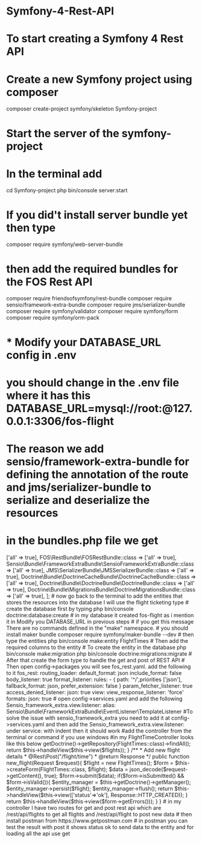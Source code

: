 # Symfony-4-Rest-API
# To start creating a Symfony 4 Rest API
# Create a new Symfony project using composer
composer create-project symfony/skeleton Symfony-project
# Start the server of the symfony-project 
# In the terminal add
cd Symfony-project
php bin/console server:start
# If you did't install server bundle yet then type
composer require symfony/web-server-bundle
# then add the required bundles for the FOS Rest API
composer require friendsofsymfony/rest-bundle
composer require sensio/framework-extra-bundle
composer require jms/serializer-bundle
composer require symfony/validator
composer require symfony/form
composer require symfony/orm-pack
#  * Modify your DATABASE_URL config in .env
# you should change in the .env file where it has this DATABASE_URL=mysql://root:@127.0.0.1:3306/fos-flight
# The reason we add sensio/framework-extra-bundle for defining the annotation of the route and jms/serializer-bundle to serialize and deserialize the resources
# in the bundles.php file we get
<?php

return [
    Symfony\Bundle\FrameworkBundle\FrameworkBundle::class => ['all' => true],
    FOS\RestBundle\FOSRestBundle::class => ['all' => true],
    Sensio\Bundle\FrameworkExtraBundle\SensioFrameworkExtraBundle::class => ['all' => true],
    JMS\SerializerBundle\JMSSerializerBundle::class => ['all' => true],
    Doctrine\Bundle\DoctrineCacheBundle\DoctrineCacheBundle::class => ['all' => true],
    Doctrine\Bundle\DoctrineBundle\DoctrineBundle::class => ['all' => true],
    Doctrine\Bundle\MigrationsBundle\DoctrineMigrationsBundle::class => ['all' => true],
];
# now go back to the terminal to add the entities that stores the resources into the database I will use the flight ticketing type
# create the database first by typing
php bin/console doctrine:database:create
# in my database it created fos-flight as i mention it in Modify you DATABASE_URL in previous steps
# if you get this message There are no commands defined in the "make" namespace.
# you should install maker bundle
composer require symfony/maker-bundle --dev 
# then type the entities
php bin/console make:entity FlightTimes
# Then add the required columns to the entity
# To create the entity in the database 
php bin/console make:migration
php bin/console doctrine:migrations:migrate
# After that create the form type to handle the get and post of REST API
# Then open config->packages you will see fos_rest.yaml. add the following to it
fos_rest:
routing_loader: 
default_format: json
include_format: false 
body_listener: true 
format_listener: 
rules: 
- { path: '^/',priorities ['json'], fallback_format: json, prefer_extension: false }
param_fetcher_listener: true
access_denied_listener: 
json: true
view: 
view_response_listener: 'force' 
formats: 
json: true
# open config->services.yaml and add the following
Sensio_framework_extra.view.listener:
    alias: Sensio\Bundle\FrameworkExtraBundle\EventListener\TemplateListener
#To solve the issue with sensio_framework_extra you need to add it at config->services.yaml and then add the Sensio_framework_extra.view.listener: under service: with indent then it should work
#add the controller from the terminal or command if you use windows 
#in my FlightTimeController looks like this below
<?php

namespace App\Controller;

use App\Entity\FlightTimes;
use Symfony\Bundle\FrameworkBundle\Controller\AbstractController;
use Symfony\Component\Routing\Annotation\Route;
use Symfony\Component\HttpFoundation\Response;
use Symfony\Component\HttpFoundation\Request;
use FOS\RestBundle\Controller\FOSRestController;
use FOS\RestBundle\Controller\Annotations as Rest;

/**
 * Class FlightTimesController
 * @package App\Controller
 * @Route("/api_flight", name="api_flight_")
 */
class FlightTimesController extends FOSRestController
{
    /**
     * Loads all flight times
     * @Rest\Get("/flight/times")
     * @return Response
     */
    public function load_all_flights()
    {
        $flights = $this->getDoctrine()->getRepository(FlightTimes::class)->findAll();

        return $this->handleView($this->view($flights));

    }
    /**
     * Add new flight details
     * @Rest\Post("/flight/time")
     * @return Response
     */
    public function new_flight(Request $request){
        $flight = new FlightTimes();
        $form = $this->createForm(FlightTimes::class, $flight);
        $data = json_decode($request->getContent(), true);
        $form->submit($data);
        if($form->isSubmitted() && $form->isValid()){
            $entity_manager = $this->getDoctrine()->getManager();
            $entity_manager->persist($flight);
            $entity_manager->flush();
            return $this->handleView($this->view(['status'=>'ok'], Response::HTTP_CREATED));
        }
        return $this->handleView($this->view($form->getErrors()));
    }
}

# in my controller I have two routes for get and post rest api which are /rest/api/flights to get all flights and /rest/api/flight to post new data
# then install postman from https://www.getpostman.com 
# in postman you can test the result with post it shows status ok to send data to the entity and for loading all the api use get




